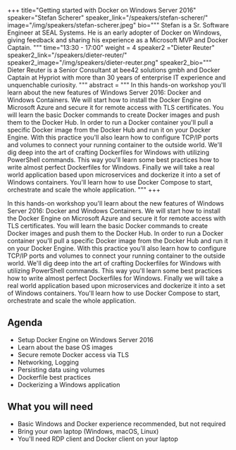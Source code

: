 +++
title="Getting started with Docker on Windows Server 2016"
speaker="Stefan Scherer"
speaker_link="/speakers/stefan-scherer/"
image="/img/speakers/stefan-scherer.jpeg"
bio="""
 Stefan is a Sr. Software Engineer at SEAL Systems. He is an early adopter of Docker on Windows, giving feedback and sharing his experience as a Microsoft MVP and Docker Captain.
"""
time="13:30 - 17:00"
weight = 4
speaker2 ="Dieter Reuter"
speaker2_link="/speakers/dieter-reuter/"
speaker2_image="/img/speakers/dieter-reuter.png"
speaker2_bio="""
Dieter Reuter is a Senior Consultant at bee42 solutions gmbh and Docker Captain at Hypriot with more than 30 years of enterprise IT experience and unquenchable curiosity.
"""
abstract = """
In this hands-on workshop you'll learn about the new features of Windows Server 2016: Docker and Windows Containers. We will start how to install the Docker Engine on Microsoft Azure and secure it for remote access with TLS certificates.
You will learn the basic Docker commands to create Docker images and push them to the Docker Hub. In order to run a Docker container you'll pull a specific Docker image from the Docker Hub and run it on your Docker Engine. With this practice you'll also learn how to configure TCP/IP ports and volumes to connect your running container to the outside world.
We'll dig deep into the art of crafting Dockerfiles for Windows with utilizing PowerShell commands. This way you'll learn some best practices how to write almost perfect Dockerfiles for Windows.
Finally we will take a real world application based upon microservices and dockerize it into a set of Windows containers. You'll learn how to use Docker Compose to start, orchestrate and scale the whole application.
"""
+++

In this hands-on workshop you'll learn about the new features of Windows Server 2016: Docker and Windows Containers. We will start how to install the Docker Engine on Microsoft Azure and secure it for remote access with TLS certificates.
You will learn the basic Docker commands to create Docker images and push them to the Docker Hub. In order to run a Docker container you'll pull a specific Docker image from the Docker Hub and run it on your Docker Engine. With this practice you'll also learn how to configure TCP/IP ports and volumes to connect your running container to the outside world.
We'll dig deep into the art of crafting Dockerfiles for Windows with utilizing PowerShell commands. This way you'll learn some best practices how to write almost perfect Dockerfiles for Windows.
Finally we will take a real world application based upon microservices and dockerize it into a set of Windows containers. You'll learn how to use Docker Compose to start, orchestrate and scale the whole application.

## Agenda

* Setup Docker Engine on Windows Server 2016
* Learn about the base OS images
* Secure remote Docker access via TLS
* Networking, Logging
* Persisting data using volumes
* Dockerfile best practices
* Dockerizing a Windows application

## What you will need
* Basic Windows and Docker experience recommended, but not required
* Bring your own laptop (Windows, macOS, Linux)
* You'll need RDP client and Docker client on your laptop
